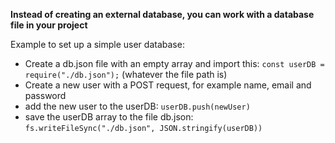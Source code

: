 **Instead of creating an external database, you can work with a database file in your project**  

Example to set up a simple user database:

* Create a db.json file with an empty array and import this: `const userDB = require("./db.json");` (whatever the file path is)
* Create a new user with a POST request, for example name, email and password
* add the new user to the userDB: `userDB.push(newUser)`
* save the userDB array to the file db.json: `fs.writeFileSync("./db.json", JSON.stringify(userDB))`